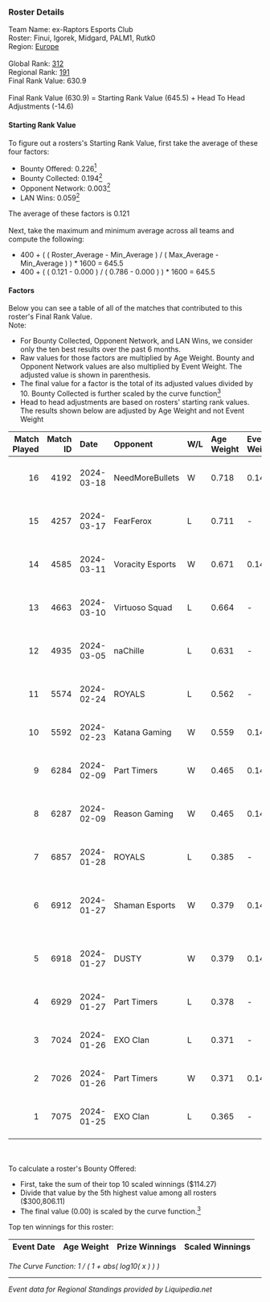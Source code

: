 ### Roster Details<br />
Team Name: ex-Raptors Esports Club<br />
Roster: Finui, Igorek, Midgard, PALM1, Rutk0<br />
Region: [Europe]( ../standings_europe.md)<br />
<br />
Global Rank: [312](../standings_global.md)<br />
Regional Rank: [191]( ../standings_europe.md)<br />
Final Rank Value:  630.9<br />
<br />
Final Rank Value (630.9) = Starting Rank Value (645.5) + Head To Head Adjustments (-14.6)<br />

#### Starting Rank Value<br />
To figure out a rosters's Starting Rank Value, first take the average of these four factors:<br />
- Bounty Offered: 0.226[<sup>1</sup>](#table2)
- Bounty Collected: 0.194[<sup>2</sup>](#table1)
- Opponent Network: 0.003[<sup>2</sup>](#table1)
- LAN Wins: 0.059[<sup>2</sup>](#table1)

The average of these factors is 0.121<br />
<br />
Next, take the maximum and minimum average across all teams and compute the following:<br />
- 400 + ( ( Roster_Average - Min_Average ) / ( Max_Average - Min_Average ) ) * 1600 = 645.5
- 400 + ( ( 0.121 - 0.000 ) / ( 0.786 - 0.000 ) ) * 1600 = 645.5


#### Factors<br />
Below you can see a table of all of the matches that contributed to this roster's Final Rank Value.<br />
Note:<br />

- For Bounty Collected, Opponent Network, and LAN Wins, we consider only the ten best results over the past 6 months.
- Raw values for those factors are multiplied by Age Weight. Bounty and Opponent Network values are also multiplied by Event Weight. The adjusted value is shown in parenthesis.
- The final value for a factor is the total of its adjusted values divided by 10. Bounty Collected is further scaled by the curve function[<sup>3</sup>](#curveFunction)
- Head to head adjustments are based on rosters' starting rank values. The results shown below are adjusted by Age Weight and not Event Weight
<span id="table1"></span><br />


| Match Played | Match ID | Date       | Opponent         | W/L | Age Weight | Event Weight | Bounty Collected | Opponent Network | LAN Wins  | H2H Adj. | Roster                                     |
| -: | -: | :- | :- | :- | :- | :- | :- | :- | :- | -: | :- |
|           16 |     4192 | 2024-03-18 | NeedMoreBullets  | W   | 0.718      | 0.143        | 0.000 (0.000)    | 0.018 (0.002)    | 0 (0.000) |     5.08 | Finui, Igorek, Midgard, PALM1, Rutk0       |
|           15 |     4257 | 2024-03-17 | FearFerox        | L   | 0.711      | -            | -                | -                | -         |   -11.36 | Finui, Igorek, Midgard, PALM1, Rutk0       |
|           14 |     4585 | 2024-03-11 | Voracity Esports | W   | 0.671      | 0.143        | 0.000 (0.000)    | 0.000 (0.000)    | 0 (0.000) |     4.46 | Finui, Igorek, Midgard, PALM1, Rutk0       |
|           13 |     4663 | 2024-03-10 | Virtuoso Squad   | L   | 0.664      | -            | -                | -                | -         |   -14.60 | Finui, Igorek, Midgard, PALM1, Rutk0       |
|           12 |     4935 | 2024-03-05 | naChille         | L   | 0.631      | -            | -                | -                | -         |   -10.12 | Finui, Igorek, Midgard, PALM1, Rutk0       |
|           11 |     5574 | 2024-02-24 | ROYALS           | L   | 0.562      | -            | -                | -                | -         |    -7.82 | Finui, Igorek, Midgard, PALM1, Rutk0       |
|           10 |     5592 | 2024-02-23 | Katana Gaming    | W   | 0.559      | 0.143        | 0.000 (0.000)    | 0.000 (0.000)    | 1 (0.559) |     3.24 | duck, J0SH, Loordd, Proq, Ties             |
|            9 |     6284 | 2024-02-09 | Part Timers      | W   | 0.465      | 0.143        | 0.001 (0.000)    | 0.147 (0.010)    | 0 (0.000) |     8.62 | Finui, Igorek, Midgard, PALM1, Rutk0       |
|            8 |     6287 | 2024-02-09 | Reason Gaming    | W   | 0.465      | 0.143        | 0.004 (0.000)    | 0.133 (0.009)    | 0 (0.000) |    10.37 | Finui, Igorek, Midgard, PALM1, Rutk0       |
|            7 |     6857 | 2024-01-28 | ROYALS           | L   | 0.385      | -            | -                | -                | -         |    -4.99 | Finui, Igorek, OxidE, PALM1, Rutk0         |
|            6 |     6912 | 2024-01-27 | Shaman Esports   | W   | 0.379      | 0.143        | 0.000 (0.000)    | 0.039 (0.002)    | 0 (0.000) |     2.78 | AliBond, godkU, Jared, maniac, Ourob       |
|            5 |     6918 | 2024-01-27 | DUSTY            | W   | 0.379      | 0.143        | 0.006 (0.000)    | 0.148 (0.008)    | 0 (0.000) |     7.63 | EddezeNNN, PANDAZ, RavlE, StebbiC0C0, TH0R |
|            4 |     6929 | 2024-01-27 | Part Timers      | L   | 0.378      | -            | -                | -                | -         |    -8.30 | ifan, isk, m0g, Rhys, Ziimzey              |
|            3 |     7024 | 2024-01-26 | EXO Clan         | L   | 0.371      | -            | -                | -                | -         |    -1.60 | Finui, Igorek, OxidE, PALM1, Rutk0         |
|            2 |     7026 | 2024-01-26 | Part Timers      | W   | 0.371      | 0.143        | 0.000 (0.000)    | 0.031 (0.002)    | 0 (0.000) |     3.55 | eMy, ifan, isk, Rhys, Ziimzey              |
|            1 |     7075 | 2024-01-25 | EXO Clan         | L   | 0.365      | -            | -                | -                | -         |    -1.57 | Finui, Igorek, OxidE, PALM1, Rutk0         |

<br />
<span id="table2"></span><br />
To calculate a roster's Bounty Offered:<br />

- First, take the sum of their top 10 scaled winnings ($114.27)
- Divide that value by the 5th highest value among all rosters ($300,806.11)
- The final value (0.00) is scaled by the curve function.[<sup>3</sup>](#curveFunction)

Top ten winnings for this roster:<br />

| Event Date | Age Weight | Prize Winnings | Scaled Winnings |
| :- | -: | :- | :- |


<span id="curveFunction"></span>_The Curve Function: 1 / ( 1 + abs( log10( x ) ) )_<br />

---
_Event data for Regional Standings provided by Liquipedia.net_<br />
